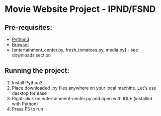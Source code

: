 # Movie Website Project - IPND/FSND

## Pre-requisites:
  * [Python3](https://www.python.org/)
  * [Browser](https://www.google.com/chrome/browser/desktop/index.html)
  * [entertainment_center.py, fresh_tomatoes.py, media.py] - see downloads section

## Running the project:
  1. Install Python3.
  2. Place downloaded .py files anywhere on your local machine. Let's use desktop for ease
  3. Right-click on entertainment-center.py and open with IDLE (installed with Python)
  4. Press F5 to run
